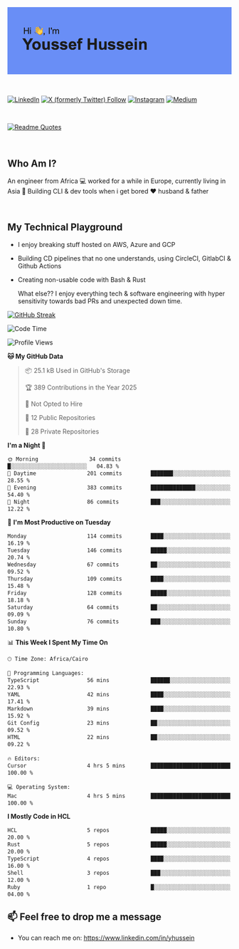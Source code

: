 [![Youssef's GitHub Banner](./assets/youssef-hussein.png)](https://github.com/yorki404)

</br>

[![LinkedIn](https://img.shields.io/badge/linkedin-%230077B5.svg?style=for-the-badge&logo=linkedin&logoColor=white)](https://www.linkedin.com/in/yhussein/)
[![X (formerly Twitter) Follow](https://img.shields.io/twitter/follow/devqikHQ?style=for-the-badge&logo=X&logoColor=White&labelColor=White)](https://twitter.com/devqikHQ)
[![Instagram](https://img.shields.io/badge/devqik-E4405F?style=for-the-badge&logo=Instagram&logoColor=white)](https://instagram.com/devqik)
[![Medium](https://img.shields.io/badge/Medium-12100E?style=for-the-badge&logo=medium&logoColor=white)](https://medium.com/@devqik)

</br>

[![Readme Quotes](https://quotes-github-readme.vercel.app/api?type=horizontal&theme=dark)](https://github.com/piyushsuthar/github-readme-quotes)

</br>

## Who Am I?

An engineer from Africa  💻  worked for a while in Europe, currently living in Asia 📡  Building CLI & dev tools when i get bored ❤️ husband & father

</br>

## My Technical Playground

- I enjoy breaking stuff hosted on AWS, Azure and GCP
- Building CD pipelines that no one understands, using CircleCI, GitlabCI & Github Actions
- Creating non-usable code with Bash & Rust

  What else?? I enjoy everything tech & software engineering with hyper sensitivity towards bad PRs and unexpected down time.

[![GitHub Streak](https://streak-stats.demolab.com/?user=devqik&theme=dark)](https://git.io/streak-stats)

<!--START_SECTION:waka-->
![Code Time](http://img.shields.io/badge/Code%20Time-1%2C019%20hrs%2034%20mins-blue)

![Profile Views](http://img.shields.io/badge/Profile%20Views-10-blue)

**🐱 My GitHub Data** 

> 📦 25.1 kB Used in GitHub's Storage 
 > 
> 🏆 389 Contributions in the Year 2025
 > 
> 🚫 Not Opted to Hire
 > 
> 📜 12 Public Repositories 
 > 
> 🔑 28 Private Repositories 
 > 
**I'm a Night 🦉** 

```text
🌞 Morning                34 commits          █░░░░░░░░░░░░░░░░░░░░░░░░   04.83 % 
🌆 Daytime                201 commits         ███████░░░░░░░░░░░░░░░░░░   28.55 % 
🌃 Evening                383 commits         ██████████████░░░░░░░░░░░   54.40 % 
🌙 Night                  86 commits          ███░░░░░░░░░░░░░░░░░░░░░░   12.22 % 
```
📅 **I'm Most Productive on Tuesday** 

```text
Monday                   114 commits         ████░░░░░░░░░░░░░░░░░░░░░   16.19 % 
Tuesday                  146 commits         █████░░░░░░░░░░░░░░░░░░░░   20.74 % 
Wednesday                67 commits          ██░░░░░░░░░░░░░░░░░░░░░░░   09.52 % 
Thursday                 109 commits         ████░░░░░░░░░░░░░░░░░░░░░   15.48 % 
Friday                   128 commits         █████░░░░░░░░░░░░░░░░░░░░   18.18 % 
Saturday                 64 commits          ██░░░░░░░░░░░░░░░░░░░░░░░   09.09 % 
Sunday                   76 commits          ███░░░░░░░░░░░░░░░░░░░░░░   10.80 % 
```


📊 **This Week I Spent My Time On** 

```text
🕑︎ Time Zone: Africa/Cairo

💬 Programming Languages: 
TypeScript               56 mins             ██████░░░░░░░░░░░░░░░░░░░   22.93 % 
YAML                     42 mins             ████░░░░░░░░░░░░░░░░░░░░░   17.41 % 
Markdown                 39 mins             ████░░░░░░░░░░░░░░░░░░░░░   15.92 % 
Git Config               23 mins             ██░░░░░░░░░░░░░░░░░░░░░░░   09.52 % 
HTML                     22 mins             ██░░░░░░░░░░░░░░░░░░░░░░░   09.22 % 

🔥 Editors: 
Cursor                   4 hrs 5 mins        █████████████████████████   100.00 % 

💻 Operating System: 
Mac                      4 hrs 5 mins        █████████████████████████   100.00 % 
```

**I Mostly Code in HCL** 

```text
HCL                      5 repos             █████░░░░░░░░░░░░░░░░░░░░   20.00 % 
Rust                     5 repos             █████░░░░░░░░░░░░░░░░░░░░   20.00 % 
TypeScript               4 repos             ████░░░░░░░░░░░░░░░░░░░░░   16.00 % 
Shell                    3 repos             ███░░░░░░░░░░░░░░░░░░░░░░   12.00 % 
Ruby                     1 repo              █░░░░░░░░░░░░░░░░░░░░░░░░   04.00 % 
```




<!--END_SECTION:waka-->

## 📫 Feel free to drop me a message
- You can reach me on: https://www.linkedin.com/in/yhussein
